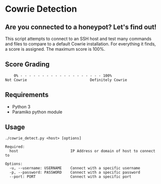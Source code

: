 # Cowrie Detection
## Are you connected to a honeypot? Let's find out!

This script attempts to connect to an SSH host and test many commands and files to compare to a default Cowrie installation.
For everything it finds, a score is assigned. The maximum score is 100%.

## Score Grading

```
    0% - - - - - - - - - - - - - - - - - - - 100%
Not Cowrie                             Definitely Cowrie
```

## Requirements

* Python 3
* Paramiko python module

## Usage

```
./cowrie_detect.py <host> [options]

Required:
  host                        IP Address or domain of host to connect to

Options:
  -u, --username: USERNAME    Connect with a specific username
  -p, --password: PASSWORD    Connect with a specific password
  --port: PORT                Connect with a specific port
